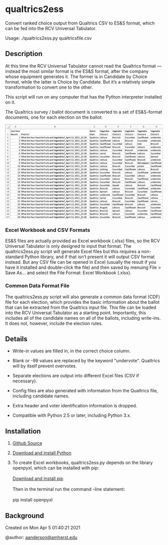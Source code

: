 # qualtrics2ess

Convert ranked choice output from Qualtrics CSV to ES&S format, 
which can be fed into the RCV Universal Tabulator.

Usage: ./qualtrics2ess.py qualtricsfile.csv

## Description

At this time the RCV Universal Tabulator cannot read the Qualtrics format — instead the most similar format is the ES&S format, after the company whose equipment generates it. The former is in Candidate by Choice format, while the latter is Choice by Candidate. But it’s a relatively simple transformation to convert one to the other.

This script will run on any computer that has the Python interpreter installed on it.

The Qualtrics survey / ballot document is converted to a set of ES&S-format documents, one for each election on the ballot:

![Cast Vote Record table in Choice by Candidate format](https://raw.githubusercontent.com/AmherstCollege/qualtrics2ess/main/CVR%20Vegetable%20RCV.png)

### Excel Workbook and CSV Formats

ES&S files are actually provided as Excel workbook (.xlsx) files, so the RCV Universal Tabulator is only designed to input that format. The qualtrics2ess.py script will generate Excel files but this requires a non-standard Python library, and if that isn’t present it will output CSV format instead. But any CSV file can be opened in Excel (usually the result if you have it installed and double-click the file) and then saved by menuing File > Save As… and select the File Format: Excel Workbook (.xlsx).

### Common Data Format File

The qualtrics2ess.py script will also generate a common data format (CDF) file for each election, which provides the basic information about the ballot that can be extracted from the Qualtrics input file. This file can be loaded into the RCV Universal Tabulator as a starting point. Importantly, this includes all of the candidate names on all of the ballots, including write-ins. It does not, however, include the election rules.

## Details

* Write-in values are filled in, in the correct choice column.

* Blank or -99 values are replaced by the keyword "undervote". 
Qualtrics will by itself prevent overvotes.

* Separate elections are output into different Excel files (CSV if necessary).

* Config files are also generated with information from the Qualtrics file, including candidate names.

* Extra header and voter identification information is dropped.

* Compatible with Python 2.5 or later, including Python 3.x.

## Installation

1. [Github Source](https://github.com/AmherstCollege/qualtrics2ess)

2. [Download and install Python](https://www.python.org/downloads/)

3. To create Excel workbooks, qualtrics2ess.py depends on the library openpyxl, which can be installed with pip:<br><br>
[Download and install pip](https://pypi.org/project/pip/)<br><br>
Then in the terminal run the command -line statement:<br><br>
pip install openpyxl

## Background

Created on Mon Apr  5 01:40:21 2021

@author: aanderson@amherst.edu
